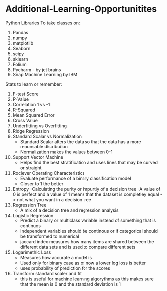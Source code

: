 # Additional-Learning-Opportunitites
Python Libraries To take classes on:
1. Pandas
2. numpy
3. matplotlib
4. Seaborn
5. scipy
6. sklearn
7. Folium
8. Pycharm - by jet brains
9. Snap Machine Learning by IBM

Stats to learn or remember:
1. F-test Score
2. P-Value
3. Correlation 1 vs -1
4. R-Squared
5. Mean Squared Error
6. Cross Value
7. Underfitting vs Overfitting
8. Ridge Regression
9. Standard Scalar vs Normalization
    - Standard Scalar alters the data so that the data has a more reaonsable distribution
    - Normalization makes the values between 0-1
10. Support Vector Machine
    - Helps find the best stratification and uses lines that may be curved or straight
11. Rociever Operating Characteristics
    - Evaluate performance of a binary classification model
    - Closer to 1 the better
12. Entropy
    -Calculating the purity or impurtiy of a decision tree
    -A value of 0 is perfect and a value of 1 means that the dataset is completley equal -> not what you want in a decision tree
14. Regression Tree
    - A mix of a decision tree and regression analysis
15. Logistic Regression
    - Predict a binary or multiclass variable instead of something that is continuos
    - Independent variables should be continous or if categorical should be transformed to numerical
    - jaccard index measures how many items are shared between the different data sets and is used to compare different sets
16. Logarimethic Loss
    - Measures how accurate a model is
    - Used only for binary case as of now a lower log loss is better
    - uses probability of prediction for the scores
17. Transform standard scaler and fit
    - this is useful for machine learning algorythms as this makes sure that the mean is 0 and the standard deviation is 1

